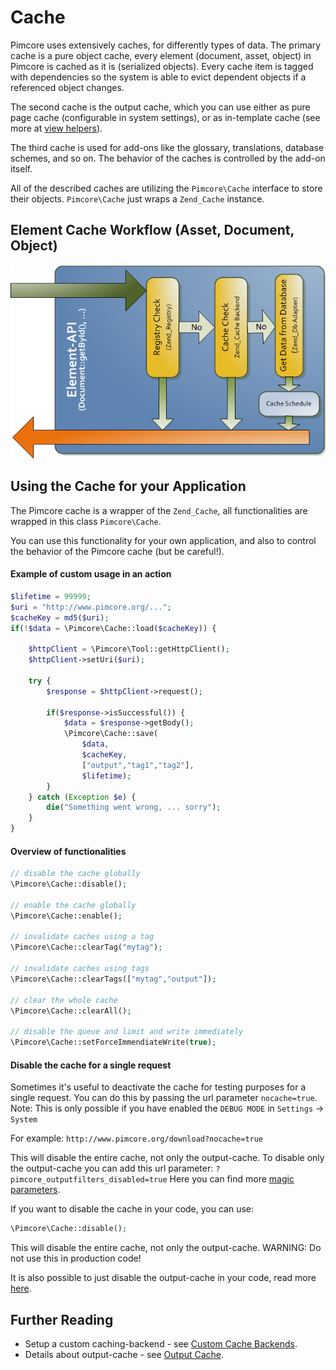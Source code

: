 # Cache

Pimcore uses extensively caches, for differently types of data. The primary cache is a pure object 
cache, every element (document, asset, object) in Pimcore is cached as it is (serialized objects). 
Every cache item is tagged with dependencies so the system is able to evict dependent objects if 
a referenced object changes.

The second cache is the output cache, which you can use either as pure page cache (configurable 
in system settings), or as in-template cache (see more at [view helpers](../../02_MVC/02_Template/02_View_Helpers.md)).

The third cache is used for add-ons like the glossary, translations, database schemes, and so on. 
The behavior of the caches is controlled by the add-on itself.

All of the described caches are utilizing the `Pimcore\Cache` interface to store their objects. 
`Pimcore\Cache` just wraps a `Zend_Cache` instance.

## Element Cache Workflow (Asset, Document, Object)

![Element Cache Workflow](../../img/pimcore-cache.png)


## Using the Cache for your Application

The Pimcore cache is a wrapper of the `Zend_Cache`, all functionalities are wrapped in this class
`Pimcore\Cache`.

You can use this functionality for your own application, and also to control the behavior of the 
Pimcore cache (but be careful!).
 
#### Example of custom usage in an action
```php 
$lifetime = 99999;
$uri = "http://www.pimcore.org/...";
$cacheKey = md5($uri);
if(!$data = \Pimcore\Cache::load($cacheKey)) {
 
    $httpClient = \Pimcore\Tool::getHttpClient();
    $httpClient->setUri($uri);
 
    try {
        $response = $httpClient->request();
 
        if($response->isSuccessful()) {
            $data = $response->getBody();
            \Pimcore\Cache::save(
                $data,
                $cacheKey,
                ["output","tag1","tag2"],
                $lifetime);
        }
    } catch (Exception $e) {
        die("Something went wrong, ... sorry");
    }
}
```

#### Overview of functionalities
```php 
// disable the cache globally
\Pimcore\Cache::disable();
 
// enable the cache globally
\Pimcore\Cache::enable();
 
// invalidate caches using a tag
\Pimcore\Cache::clearTag("mytag");
 
// invalidate caches using tags
\Pimcore\Cache::clearTags(["mytag","output"]);
 
// clear the whole cache
\Pimcore\Cache::clearAll();
 
// disable the queue and limit and write immediately
\Pimcore\Cache::setForceImmendiateWrite(true);
```

#### Disable the cache for a single request
Sometimes it's useful to deactivate the cache for testing purposes for a single request. You 
can do this by passing the url parameter `nocache=true`. Note: This is only possible if you have 
enabled the `DEBUG MODE` in `Settings` -> `System`

For example: `http://www.pimcore.org/download?nocache=true` 

This will disable the entire cache, not only the output-cache. To disable only the output-cache 
you can add this url parameter: `?pimcore_outputfilters_disabled=true`
Here you can find more [magic parameters](../15_Magic_Parameters.md).


If you want to disable the cache in your code, you can use: 
```php
\Pimcore\Cache::disable();
```

This will disable the entire cache, not only the output-cache. WARNING: Do not use this in production code!

It is also possible to just disable the output-cache in your code, read more [here](./03_Output_Cache.md).


## Further Reading

* Setup a custom caching-backend - see [Custom Cache Backends](./01_Custom_Cache_Backends.md).
* Details about output-cache - see [Output Cache](./03_Output_Cache.md).